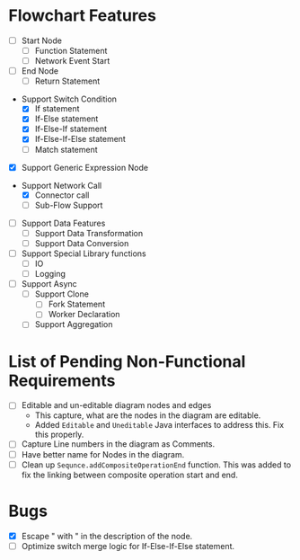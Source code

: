# Flowchart Features

- [ ] Start Node
    - [ ] Function Statement
    - [ ] Network Event Start
- [ ] End Node
    - [ ] Return Statement
- Support Switch Condition
    - [x] If statement
    - [x] If-Else statement
    - [X] If-Else-If statement
    - [X] If-Else-If-Else statement
    - [ ] Match statement
- [x] Support Generic Expression Node
- Support Network Call
  - [x] Connector call
  - [ ] Sub-Flow Support
- [ ] Support Data Features
    - [ ] Support Data Transformation
    - [ ] Support Data Conversion
- [ ] Support Special Library functions
    - [ ] IO
    - [ ] Logging
- [ ] Support Async
    - [ ] Support Clone
        - [ ] Fork Statement
        - [ ] Worker Declaration
    - [ ] Support Aggregation

# List of Pending Non-Functional Requirements

- [ ] Editable and un-editable diagram nodes and edges
    - This capture, what are the nodes in the diagram are editable.
    - Added `Editable` and `Uneditable` Java interfaces to address this. Fix this properly.
- [ ] Capture Line numbers in the diagram as Comments.
- [ ] Have better name for Nodes in the diagram.
- [ ] Clean up `Sequnce.addCompositeOperationEnd` function. This was added to fix the linking between composite
  operation start and end.

# Bugs

- [x] Escape " with &quot; in the description of the node.
- [ ] Optimize switch merge logic for If-Else-If-Else statement.